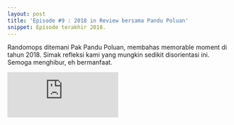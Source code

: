 ```yaml
---
layout: post
title: 'Episode #9 : 2018 in Review bersama Pandu Poluan'
snippet: Episode terakhir 2018.
---
```

Randomops ditemani Pak Pandu Poluan, membahas memorable moment di tahun 2018. Simak refleksi kami yang mungkin sedikit disorientasi ini. Semoga menghibur, eh bermanfaat.

<iframe src="https://anchor.fm/randomops/embed/episodes/Episode-9-2018-in-Review-with-Pandu-Poluan-e2rfnd/a-a8876v" height="102px" width="250px" frameborder="0" scrolling="no"></iframe>
